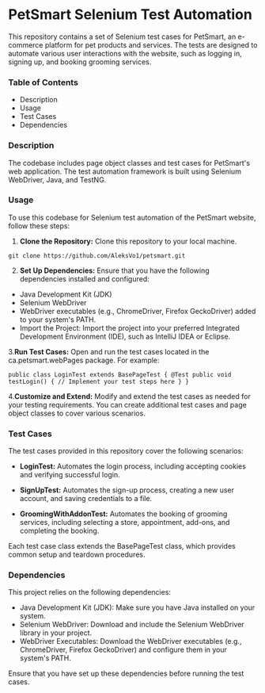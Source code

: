# PetSmart Selenium Test Automation

This repository contains a set of Selenium test cases for PetSmart, an e-commerce platform for pet products and services. The tests are designed to automate various user interactions with the website, such as logging in, signing up, and booking grooming services.

### Table of Contents

* Description
* Usage
* Test Cases
* Dependencies

### Description

The codebase includes page object classes and test cases for PetSmart's web application. The test automation framework is built using Selenium WebDriver, Java, and TestNG.

### Usage
To use this codebase for Selenium test automation of the PetSmart website, follow these steps:

1. **Clone the Repository:** Clone this repository to your local machine.

`git clone https://github.com/AleksVo1/petsmart.git`

2. **Set Up Dependencies:** Ensure that you have the following dependencies installed and configured:

* Java Development Kit (JDK)
* Selenium WebDriver
* WebDriver executables (e.g., ChromeDriver, Firefox GeckoDriver) added to your system's PATH.
* Import the Project: Import the project into your preferred Integrated Development Environment (IDE), such as IntelliJ IDEA or Eclipse.

3.**Run Test Cases:** Open and run the test cases located in the ca.petsmart.webPages package. For example:


`public class LoginTest extends BasePageTest {
    @Test
    public void testLogin() {
        // Implement your test steps here
    }
}`

4.**Customize and Extend:** Modify and extend the test cases as needed for your testing requirements. You can create additional test cases and page object classes to cover various scenarios.

### Test Cases
The test cases provided in this repository cover the following scenarios:

- **LoginTest:** Automates the login process, including accepting cookies and verifying successful login.

- **SignUpTest:** Automates the sign-up process, creating a new user account, and saving credentials to a file.

- **GroomingWithAddonTest:** Automates the booking of grooming services, including selecting a store, appointment, add-ons, and completing the booking.

Each test case class extends the BasePageTest class, which provides common setup and teardown procedures.

### Dependencies

This project relies on the following dependencies:

- Java Development Kit (JDK): Make sure you have Java installed on your system.
- Selenium WebDriver: Download and include the Selenium WebDriver library in your project.
- WebDriver Executables: Download the WebDriver executables (e.g., ChromeDriver, Firefox GeckoDriver) and configure them in your system's PATH.

Ensure that you have set up these dependencies before running the test cases.